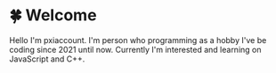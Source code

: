 # 🍀 Welcome
Hello I'm pxiaccount. I'm person who programming as a hobby I've be coding since 2021 until now. Currently I'm interested and learning on JavaScript and C++.
